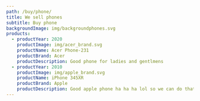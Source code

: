 ```yaml
---
path: /buy/phone/
title: We sell phones
subtitle: Buy phone
backgroundImage: img/backgroundphones.svg
products:
  - productYear: 2020
    productImage: img/acer_brand.svg
    productName: Acer Phone-231
    productBrand: Acer
    productDescription: Good phone for ladies and gentlmens
  - productYear: 2010
    productImage: img/apple_brand.svg
    productName: iPhone 345XR
    productBrand: Apple
    productDescription: Good apple phone ha ha ha lol so we can do that
---
```


